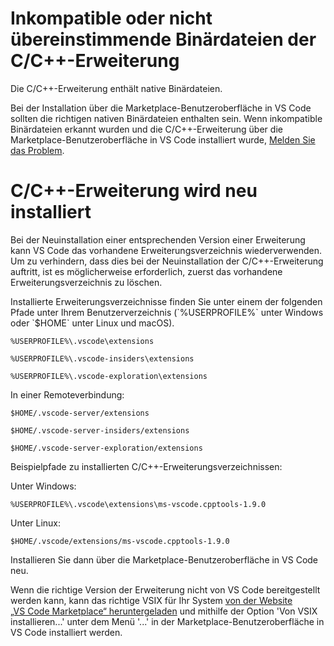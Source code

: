 <html><head></head><body><h1 data-loc-id="incompatible.extension.heading">Inkompatible oder nicht übereinstimmende Binärdateien der C/C++-Erweiterung</h1>

<p data-loc-id="incompat.extension.text1">Die C/C++-Erweiterung enthält native Binärdateien.</p>

<p data-loc-id="incompat.extension.text2">Bei der Installation über die Marketplace-Benutzeroberfläche in VS&nbsp;Code sollten die richtigen nativen Binärdateien enthalten sein. Wenn inkompatible Binärdateien erkannt wurden und die C/C++-Erweiterung über die Marketplace-Benutzeroberfläche in VS&nbsp;Code installiert wurde, <a href="https://github.com/microsoft/vscode/issues/new?assignees=&amp;labels=&amp;template=bug_report.md" data-loc-id="bug.report.link.title">Melden Sie das Problem</a>.</p>

<h1 data-loc-id="reinstalling.extension.heading">C/C++-Erweiterung wird neu installiert</h1>

<p data-loc-id="reinstall.extension.text1">Bei der Neuinstallation einer entsprechenden Version einer Erweiterung kann VS&nbsp;Code das vorhandene Erweiterungsverzeichnis wiederverwenden. Um zu verhindern, dass dies bei der Neuinstallation der C/C++-Erweiterung auftritt, ist es möglicherweise erforderlich, zuerst das vorhandene Erweiterungsverzeichnis zu löschen.</p>

<p data-loc-id="reinstall.extension.text2">Installierte Erweiterungsverzeichnisse finden Sie unter einem der folgenden Pfade unter Ihrem Benutzerverzeichnis (`%USERPROFILE%` unter Windows oder `$HOME` unter Linux und macOS).</p>

<pre><code class="lang-bash">%USERPROFILE%\.vscode\extensions</code></pre>
<pre><code class="lang-bash">%USERPROFILE%\.vscode-insiders\extensions</code></pre>
<pre><code class="lang-bash">%USERPROFILE%\.vscode-exploration\extensions</code></pre>

<p data-loc-id="reinstall.extension.text3">In einer Remoteverbindung:</p>
<pre><code class="lang-bash">$HOME/.vscode-server/extensions</code></pre>
<pre><code class="lang-bash">$HOME/.vscode-server-insiders/extensions</code></pre>
<pre><code class="lang-bash">$HOME/.vscode-server-exploration/extensions</code></pre>

<p data-loc-id="reinstall.extension.text4">Beispielpfade zu installierten C/C++-Erweiterungsverzeichnissen:</p>

<p data-loc-id="reinstall.extension.text5">Unter Windows:</p>
<pre><code class="lang-bash">%USERPROFILE%\.vscode\extensions\ms-vscode.cpptools-1.9.0</code></pre>

<p data-loc-id="reinstall.extension.text6">Unter Linux:</p>
<pre><code class="lang-bash">$HOME/.vscode/extensions/ms-vscode.cpptools-1.9.0</code></pre>

<p data-loc-id="reinstall.extension.text7">Installieren Sie dann über die Marketplace-Benutzeroberfläche in VS&nbsp;Code neu.</p>

<p data-loc-id="reinstall.extension.text8">Wenn die richtige Version der Erweiterung nicht von VS Code bereitgestellt werden kann, kann das richtige VSIX für Ihr System <a href="https://marketplace.visualstudio.com/items?itemName=ms-vscode.cpptools" data-loc-id="download.vsix.link.title">von der Website „VS&nbsp;Code Marketplace“ heruntergeladen</a> und mithilfe der Option 'Von VSIX installieren...' unter dem Menü '...' in der Marketplace-Benutzeroberfläche in VS Code installiert werden.</p>
</body></html>